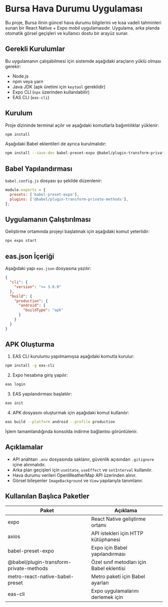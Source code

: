 # Bursa Hava Durumu Uygulaması

Bu proje, Bursa ilinin güncel hava durumu bilgilerini ve kısa vadeli tahminleri sunan bir React Native + Expo mobil uygulamasıdır. Uygulama, arka planda otomatik görsel geçişleri ve kullanıcı dostu bir arayüz sunar.

## Gerekli Kurulumlar

Bu uygulamanın çalışabilmesi için sistemde aşağıdaki araçların yüklü olması gerekir:

- Node.js 
- npm veya yarn
- Java JDK (apk üretimi için `keytool` gereklidir)
- Expo CLI (`npx` üzerinden kullanılabilir)
- EAS CLI (`eas-cli`)

## Kurulum

Proje dizininde terminal açılır ve aşağıdaki komutlarla bağımlılıklar yüklenir:

```bash
npm install
```

Aşağıdaki Babel eklentileri de ayrıca kurulmalıdır:

```bash
npm install --save-dev babel-preset-expo @babel/plugin-transform-private-methods metro-react-native-babel-preset
```

## Babel Yapılandırması

`babel.config.js` dosyası şu şekilde düzenlenir:

```js
module.exports = {
  presets: ['babel-preset-expo'],
  plugins: ['@babel/plugin-transform-private-methods'],
};
```

## Uygulamanın Çalıştırılması

Geliştirme ortamında projeyi başlatmak için aşağıdaki komut yeterlidir:

```bash
npx expo start
```


## eas.json İçeriği

Aşağıdaki yapı `eas.json` dosyasına yazılır:

```json
{
  "cli": {
    "version": ">= 3.0.0"
  },
  "build": {
    "production": {
      "android": {
        "buildType": "apk"
      }
    }
  }
}
```

## APK Oluşturma

1. EAS CLI kurulumu yapılmamışsa aşağıdaki komutla kurulur:

```bash
npm install -g eas-cli
```

2. Expo hesabına giriş yapılır:

```bash
eas login
```

3. EAS yapılandırması başlatılır:

```bash
eas init
```

4. APK dosyasını oluşturmak için aşağıdaki komut kullanılır:

```bash
eas build --platform android --profile production
```

İşlem tamamlandığında konsolda indirme bağlantısı görüntülenir.

## Açıklamalar

- API anahtarı `.env` dosyasında saklanır, güvenlik açısından `.gitignore` içine alınmalıdır.
- Arka plan geçişleri için `useState`, `useEffect` ve `setInterval` kullanılır.
- Hava durumu verileri OpenWeatherMap API üzerinden alınır.
- Görsel bileşenler `ImageBackground` ve `View` yapılarıyla tanımlanır.

## Kullanılan Başlıca Paketler

| Paket                               | Açıklama                          |
|------------------------------------|-----------------------------------|
| expo                               | React Native geliştirme ortamı   |
| axios                              | API istekleri için HTTP kütüphanesi |
| babel-preset-expo                  | Expo için Babel yapılandırması    |
| @babel/plugin-transform-private-methods | Özel sınıf metodları için Babel eklentisi |
| metro-react-native-babel-preset   | Metro paketi için Babel ayarları  |
| eas-cli                            | Expo uygulamalarını derlemek için |
